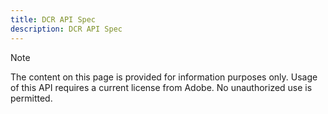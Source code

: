 ```yaml
---
title: DCR API Spec
description: DCR API Spec
---
```


<InlineAlert variant="info" slots="header, text"></InlineAlert>

Note

The content on this page is provided for information purposes only. Usage of this API requires a current license from Adobe. No unauthorized use is permitted.

<RedoclyAPIBlock src="/adobe-pass/dcrApiOpenApi.json"></RedoclyAPIBlock>
